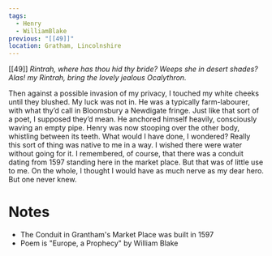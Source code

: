 ```yaml
---
tags:
  - Henry
  - WilliamBlake
previous: "[[49]]"
location: Gratham, Lincolnshire
---
```

[[49]] *Rintrah, where has thou hid thy bride?
Weeps she in desert shades?
Alas! my Rintrah, bring the lovely jealous
Ocalythron.*

Then against a possible invasion of my privacy, I touched my white cheeks until they blushed. My luck was not in. He was a typically farm-labourer, with what thy’d call in Bloomsbury a Newdigate fringe. Just like that sort of a poet, I supposed they’d mean. He anchored himself heavily, consciously waving an empty pipe. Henry was now stooping over the other body, whistling between its teeth. What would I have done, I wondered? Really this sort of thing was native to me in a way. I wished there were water without going for it. I remembered, of course, that there was a conduit dating from 1597 standing here in the market place. But that was of little use to me. On the whole, I thought I would have as much nerve as my dear hero. But one never knew.

# Notes
- The Conduit in Grantham's Market Place was built in 1597
- Poem is "Europe, a Prophecy" by William Blake